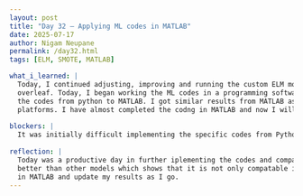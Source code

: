 ```yaml
---
layout: post
title: "Day 32 – Applying ML codes in MATLAB"
date: 2025-07-17
author: Nigam Neupane
permalink: /day32.html
tags: [ELM, SMOTE, MATLAB]

what_i_learned: |
  Today, I continued adjusting, improving and running the custom ELM model by applying different methods. I updated my results and achievements in 
  overleaf. Today, I began working the ML codes in a programming software called MATLAB. It is very similar to python, so it was not difficult convert 
  the codes from python to MATLAB. I got similar results from MATLAB as I did in python which shows that the codes are working correctly even in different 
  platforms. I have almost completed the codng in MATLAB and now I will need to update the results in Overleaf using tables and graphs.
  
blockers: |
  It was initially difficult implementing the specific codes from Python to MATLAB. I had to search the syntaxes in web.
  
reflection: |
  Today was a productive day in further iplementing the codes and comparing the results for all the ML models in MATLAB. The custom ELM still performed 
  better than other models which shows that it is not only compatable in Python, it can be run in other programing languages. I will continue the coding 
  in MATLAB and update my results as I go.
---
```

